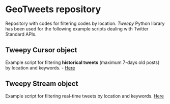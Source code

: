 # GeoTweets repository

Repository with codes for filtering codes by location. *Tweepy* Python library has been used for the following example scripts dealing with Twitter Standard APIs.

## Tweepy Cursor object
Example script for filtering **historical tweets** (maximum 7-days old posts) by location and keywords. - [Here](https://github.com/Tars4815/geotweets/blob/master/tweepycursor.py)

## Tweepy Stream object
Example script for filtering real-time tweets by location and keywords. [Here](https://github.com/Tars4815/geotweets/blob/master/doublefilter.py)
